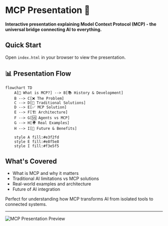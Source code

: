 # MCP Presentation 🎯

**Interactive presentation explaining Model Context Protocol (MCP) - the universal bridge connecting AI to everything.**

## Quick Start
Open `index.html` in your browser to view the presentation.

## 📊 **Presentation Flow**

```mermaid
flowchart TD
    A[🎯 What is MCP?] --> B[📚 History & Development]
    B --> C[❌ The Problem] 
    C --> D[🔧 Traditional Solutions]
    D --> E[✅ MCP Solution]
    E --> F[🏗️ Architecture]
    F --> G[🆚 Agents vs MCP]
    G --> H[🌍 Real Examples]
    H --> I[🚀 Future & Benefits]
    
    style A fill:#e3f2fd
    style E fill:#e8f5e8
    style I fill:#f3e5f5
```

## What's Covered
- What is MCP and why it matters
- Traditional AI limitations vs MCP solutions  
- Real-world examples and architecture
- Future of AI integration

Perfect for understanding how MCP transforms AI from isolated tools to connected systems.

---

![MCP Presentation Preview](https://github.com/user-attachments/assets/6a9368ac-e21e-481a-9836-665bd618ee14)

